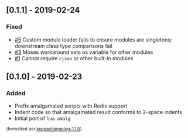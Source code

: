 ## [0.1.1] - 2019-02-24
### Fixed
- [#5](https://github.com/BixData/lua-amalg-redis/issues/5) Custom module loader fails to ensure modules are singletons; downstream class type comparisons fail
- [#3](https://github.com/BixData/lua-amalg-redis/issues/3) Moses workaround sets os variable for other modules
- [#1](https://github.com/BixData/lua-amalg-redis/issues/1) Cannot require `cjson` or other built-in modules

## [0.1.0] - 2019-02-23
### Added
- Prefix amalgamated scripts with Redis support
- Indent code so that amalgamated result conforms to 2-space indents
- Initial port of `lua-amalg`

<small>(formatted per [keepachangelog-1.1.0](http://keepachangelog.com/en/1.0.0/))</small>
